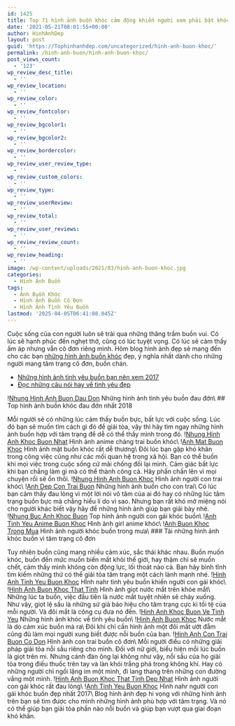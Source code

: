 ```yaml
---
id: 1425
title: Top 71 hình ảnh buồn khóc cảm động khiến người xem phải bật khóc
date: '2021-05-21T08:01:55+00:00'
author: HinhAnhDep
layout: post
guid: 'https://Tophinhanhdep.com/uncategorized/hinh-anh-buon-khoc/'
permalink: /hinh-anh-buon/hinh-anh-buon-khoc/
post_views_count:
  - '123'
wp_review_desc_title:
  - ''
wp_review_location:
  - ''
wp_review_color:
  - ''
wp_review_fontcolor:
  - ''
wp_review_bgcolor1:
  - ''
wp_review_bgcolor2:
  - ''
wp_review_bordercolor:
  - ''
wp_review_user_review_type:
  - ''
wp_review_custom_colors:
  - ''
wp_review_type:
  - ''
wp_review_userReview:
  - ''
wp_review_total:
  - ''
wp_review_user_reviews:
  - ''
wp_review_review_count:
  - ''
wp_review_heading:
  - ''
image: /wp-content/uploads/2021/03/hinh-anh-buon-khoc.jpg
categories:
  - Hình Ảnh Buồn
tags:
  - Ảnh Buồn Khóc
  - Hình Ảnh Buồn Cô Đơn
  - Hình Ảnh Tình Yêu Buồn
lastmod: '2025-04-05T06:41:08.045Z'
---
```

Cuộc sống của con người luôn sẽ trải qua những thăng trầm buồn vui. Có lúc sẽ hạnh phúc đến nghẹt thở, cũng có lúc tuyệt vọng. Có lúc sẽ cảm thấy ấm áp nhưng vẫn cô đơn riêng mình. Hôm blog hình ảnh đẹp sẽ mang đến cho các bạn [những hình ảnh buồn khóc](https://tophinhanhdep.com/hinh-anh-buon/hinh-anh-buon-khoc/) đẹp, ý nghĩa nhất dành cho những người mang tâm trạng cô đơn, buồn chán.

- [Những hình ảnh tình yêu buồn bạn nên xem 2017](https://tophinhanhdep.com/hinh-anh-buon/hinh-anh-buon-ve-tinh-yeu/)
- [Đọc những câu nói hay về tình yêu đẹp](https://tophinhanhdep.com/nhung-cau-noi-hay/nhung-cau-noi-hay-ve-tinh-yeu/)

\![Nhung Hinh Anh Buon Dau Don](https://tophinhanhdep.com/wp-content/uploads/2021/03/nhung-hinh-anh-buon-dau-don-1-178x300.jpg) Những hình ảnh tình yêu buồn đau đớn\ ## Top hình ảnh buồn khóc đau đớn nhất 2018

Mỗi người sẽ có những lúc cảm thấy buồn bực, bất lực với cuộc sống. Lúc đó bạn sẽ muốn tìm cách gì đó để giải tỏa, vậy thì hãy tìm ngay những hình ảnh buồn hợp với tâm trạng để dễ có thể thấy mình trong đó. \![Nhung Hinh Anh Khoc Buon Nhat](https://tophinhanhdep.com/wp-content/uploads/2021/03/nhung-hinh-anh-khoc-buon-nhat-300x200.jpg) Hình ảnh anime chàng trai buồn khóc\ \![Anh Mat Buon Khoc](https://tophinhanhdep.com/wp-content/uploads/2021/03/anh-mat-buon-khoc-300x200.jpg) Hình ảnh mặt buồn khóc rất dễ thương\ Đôi lúc bạn gặp khó khăn trong công việc cũng như các mối quan hệ trong xã hội. Bạn có thể buồn khi mọi việc trong cuộc sống cứ mãi chống đối lại mình. Cảm giác bất lực khi bạn chẳng làm gì mà có thể thành công cả. Hãy phấn chấn lên vì mọi chuyện rồi sẽ ổn thôi. \![Nhung Hinh Anh Buon Khoc](https://tophinhanhdep.com/wp-content/uploads/2021/03/nhung-hinh-anh-buon-khoc-225x300.jpg) Hình ảnh người con trai khóc\ \![Anh Dep Con Trai Buon](https://tophinhanhdep.com/wp-content/uploads/2021/03/anh-dep-con-trai-buon-300x200.jpg) Những hình ảnh buồn cho con trai\ Có lúc bạn cảm thấy đau lòng vì một lời nói vô tâm của ai đó hay có những lúc tâm trạng buồn bực mà chẳng hiểu lí do vì sao. Nhưng bạn rất khó mở miệng nói cho người khác biết vậy hãy để những hình ảnh giúp bạn giải bày nhé. \![Nhung Buc Anh Khoc Buon](https://tophinhanhdep.com/wp-content/uploads/2021/03/nhung-buc-anh-khoc-buon-257x300.jpg) Top hình ảnh người con gái khóc buồn\ \![Anh Tinh Yeu Anime Buon Khoc](https://tophinhanhdep.com/wp-content/uploads/2021/03/anh-tinh-yeu-anime-buon-khoc-300x225.jpg) Hình ảnh girl anime khóc\ \![Anh Buon Khoc Trong Mua](https://tophinhanhdep.com/wp-content/uploads/2021/03/anh-buon-khoc-trong-mua-300x225.jpg) Hình ảnh người khóc buồn trong mưa\ ### Tải những hình ảnh khóc buồn vì tâm trạng cô đơn

Tuy nhiên buồn cũng mang nhiều cảm xúc, sắc thái khác nhau. Buồn muốn khóc, buồn đến mức muốn biến mất khỏi thế giới, hay thậm chí sẽ muốn chết, cảm thấy mình không còn động lực, lối thoát nào cả. Bạn hãy bình tĩnh tìm kiếm những thứ có thể giải tỏa tâm trạng một cách lành mạnh nhé. \![Hinh Anh Tinh Yeu Buon Khoc](https://tophinhanhdep.com/wp-content/uploads/2021/03/hinh-anh-tinh-yeu-buon-khoc-300x200.jpg) HÌnh nahr tình yêu buồn khiến người con gái khóc\ \![Hinh Anh Buon Khoc That Tinh](https://tophinhanhdep.com/wp-content/uploads/2021/03/hinh-anh-buon-khoc-that-tinh-300x200.jpg) Hình ảnh giọt nước mắt trên khóe mắt\ Những lúc ta buồn, việc đầu tiên là nước mắt tuyệt nhiên sẽ chảy xuống. Như vậy, giọt lệ sầu là những sứ giả báo hiệu cho tâm trạng cực kì tồi tệ của mỗi người. Và đôi mắt là công cụ đưa nó đến. \![Hinh Anh Khoc Buon Ve Tinh Yeu](https://tophinhanhdep.com/wp-content/uploads/2021/03/hinh-anh-khoc-buon-ve-tinh-yeu-300x200.jpg) Những hình ảnh khóc về tình yêu buồn\ \![Hinh Anh Buon Khoc](https://tophinhanhdep.com/wp-content/uploads/2021/03/hinh-anh-buon-khoc-300x225.jpg) Nước mắt là do cảm xúc buồn mà ra\ Đôi khi chỉ cần hình ảnh một đôi mắt ướt đẫm cũng đủ làm mọi người xung biết được nỗi buồn của bạn. \![Hinh Anh Con Trai Buon Co Don](https://tophinhanhdep.com/wp-content/uploads/2021/03/hinh-anh-con-trai-buon-co-don-300x300.jpg) Hình ảnh con trai buồn cô đơn\ Mỗi người điều có những giải pháp giải tỏa nỗi sầu riêng cho mình. Đối với nữ giới, biểu hiện mỗi lúc buồn là giọt trên mi. Nhưng cánh đàn ông lại không như vậy, nỗi sầu của họ giải tỏa trong điếu thuốc trên tay và làn khói trắng phả trong không khí. Hay có những người chỉ ngồi lặng im một mình, đi lang thang trên những con đường vắng một mình. \![Hinh Anh Buon Khoc That Tinh Dep Nhat](https://tophinhanhdep.com/wp-content/uploads/2021/03/hinh-anh-buon-khoc-that-tinh-dep-nhat-300x250.jpg) Hình ảnh người con gái khóc rất đau lòng\ \![Anh Tinh Yeu Buon Khoc](https://tophinhanhdep.com/wp-content/uploads/2021/03/anh-tinh-yeu-buon-khoc-300x275.jpg) Hình nahr người con gái khóc buồn đẹp nhất 2017\ Blog hình ảnh đẹp hi vọng với những hình ảnh trên bạn sẽ tìm được cho mình những hình ảnh phù hợp với tâm trạng. Và nó có thể giúp bạn giải tỏa phần nào nỗi buồn và giúp bạn vượt qua giai đoạn khó khăn.
